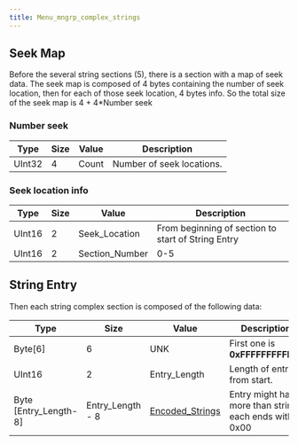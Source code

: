 ```yaml
---
title: Menu_mngrp_complex_strings
---
```


## Seek Map
Before the several string sections (5), there is a section with a map of seek data.
The seek map is composed of 4 bytes containing the number of seek location, then for each of those seek location, 4 bytes info. So the total size of the seek map is 4 + 4*Number seek

### Number seek
| Type   | Size | Value | Description               |
|--------|------|-------|---------------------------|
| UInt32 | 4    | Count | Number of seek locations. |

### Seek location info

| Type   | Size | Value           | Description                                        |
|--------|------|-----------------|----------------------------------------------------|
| UInt16 | 2    | Seek\_Location  | From beginning of section to start of String Entry |
| UInt16 | 2    | Section\_Number | 0-5                                                |

## String Entry
Then each string complex section is composed of the following data:

| Type                     | Size              | Value                                              | Description                                            |
|--------------------------|-------------------|----------------------------------------------------|--------------------------------------------------------|
| Byte\[6\]                | 6                 | UNK                                                | First one is **0xFFFFFFFFFFFF**                        |
| UInt16                   | 2                 | Entry\_Length                                      | Length of entry from start.                            |
| Byte \[Entry\_Length-8\] | Entry\_Length - 8 | [Encoded\_Strings](String_Encoding.md)             | Entry might have more than string, each ends with 0x00 |
